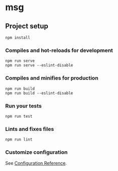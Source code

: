 # msg

## Project setup
```
npm install
```

### Compiles and hot-reloads for development
```
npm run serve
npm run serve --eslint-disable
```

### Compiles and minifies for production
```
npm run build
npm run build --eslint-disable
```

### Run your tests
```
npm run test
```

### Lints and fixes files
```
npm run lint
```

### Customize configuration
See [Configuration Reference](https://cli.vuejs.org/config/).

